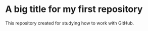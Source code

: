# A big title for my first repository
This repository created for studying how to work with GitHub.
